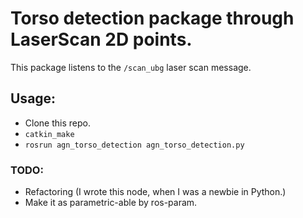 # Torso detection package through LaserScan 2D points.

This package listens to the `/scan_ubg` laser scan message.


## Usage:

 - Clone this repo.
 - `catkin_make`
 - `rosrun agn_torso_detection agn_torso_detection.py `

### TODO:
 - Refactoring (I wrote this node, when I was a newbie in Python.)
 - Make it as parametric-able by ros-param.
